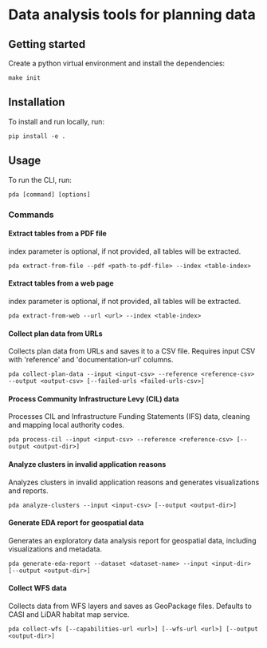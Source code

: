 # Data analysis tools for planning data

## Getting started

Create a python virtual environment and install the dependencies:

```
make init
```

## Installation

To install and run locally, run:

```
pip install -e .
```

## Usage

To run the CLI, run:

```
pda [command] [options]
```

### Commands

#### Extract tables from a PDF file

index parameter is optional, if not provided, all tables will be extracted.

```
pda extract-from-file --pdf <path-to-pdf-file> --index <table-index>
```

#### Extract tables from a web page

index parameter is optional, if not provided, all tables will be extracted.

```
pda extract-from-web --url <url> --index <table-index>
```

#### Collect plan data from URLs

Collects plan data from URLs and saves it to a CSV file. Requires input CSV with 'reference' and 'documentation-url' columns.

```
pda collect-plan-data --input <input-csv> --reference <reference-csv> --output <output-csv> [--failed-urls <failed-urls-csv>]
```

#### Process Community Infrastructure Levy (CIL) data

Processes CIL and Infrastructure Funding Statements (IFS) data, cleaning and mapping local authority codes.

```
pda process-cil --input <input-csv> --reference <reference-csv> [--output <output-dir>]
```

#### Analyze clusters in invalid application reasons

Analyzes clusters in invalid application reasons and generates visualizations and reports.

```
pda analyze-clusters --input <input-csv> [--output <output-dir>]
```

#### Generate EDA report for geospatial data

Generates an exploratory data analysis report for geospatial data, including visualizations and metadata.

```
pda generate-eda-report --dataset <dataset-name> --input <input-dir> [--output <output-dir>]
```

#### Collect WFS data

Collects data from WFS layers and saves as GeoPackage files. Defaults to CASI and LiDAR habitat map service.

```
pda collect-wfs [--capabilities-url <url>] [--wfs-url <url>] [--output <output-dir>]
```
